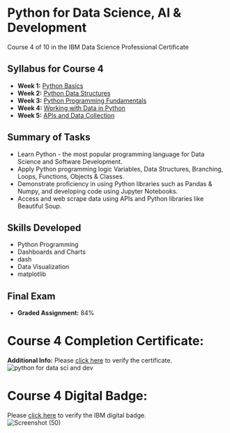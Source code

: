 # Python for Data Science, AI & Development
Course 4 of 10 in the IBM Data Science Professional Certificate
## Syllabus for Course 4
- **Week 1:** [Python Basics](https://github.com/KailaniBailey/IBM-Data-Science-Professional-Certificate/tree/main/04.%20Python%20for%20Data%20Science,%20AI%20&%20Development/Week%201:%20Python%20Basics)
- **Week 2:** [Python Data Structures](https://github.com/KailaniBailey/IBM-Data-Science-Professional-Certificate/tree/main/04.%20Python%20for%20Data%20Science,%20AI%20&%20Development/Week%202:%20Python%20Data%20Structures)
- **Week 3:** [Python Programming Fundamentals](https://github.com/KailaniBailey/IBM-Data-Science-Professional-Certificate/tree/main/04.%20Python%20for%20Data%20Science,%20AI%20&%20Development/Week%203:%20Python%20Programming%20Fundamentals)
- **Week 4:** [Working with Data in Python](https://github.com/KailaniBailey/IBM-Data-Science-Professional-Certificate/tree/main/04.%20Python%20for%20Data%20Science,%20AI%20&%20Development/Week%204:%20Working%20with%20Data%20in%20Python)
- **Week 5:** [APIs and Data Collection](https://github.com/KailaniBailey/IBM-Data-Science-Professional-Certificate/tree/main/04.%20Python%20for%20Data%20Science,%20AI%20&%20Development/Week%205:%20APIs%20and%20Data%20Collection)
## Summary of Tasks
- Learn Python - the most popular programming language for Data Science and Software Development.
- Apply Python programming logic Variables, Data Structures, Branching, Loops, Functions, Objects & Classes.
- Demonstrate proficiency in using Python libraries such as Pandas & Numpy, and developing code using Jupyter Notebooks.
- Access and web scrape data using APIs and Python libraries like Beautiful Soup.
## Skills Developed
- Python Programming
- Dashboards and Charts
- dash
- Data Visualization
- matplotlib
## Final Exam
- **Graded Assignment:** 84%
# Course 4 Completion Certificate:
**Additional Info:** Please [click here](https://www.coursera.org/account/accomplishments/verify/VY2VPLU32N3P) to verify the certificate.<br>
![python for data sci and dev](https://github.com/KailaniBailey/IBM-Data-Science-Professional-Certificate/assets/158431578/fc84b975-c679-4fd9-998a-e680a5c15d47)
# Course 4 Digital Badge:
Please [click here](https://www.credly.com/badges/ac55ea7f-bd5f-4535-a572-e0e08227cc11/public_url) to verify the IBM digital badge.<br>
![Screenshot (50)](https://github.com/KailaniBailey/IBM-Data-Science-Professional-Certificate/assets/158431578/d582276e-f13f-43d6-b771-10d067538560)
